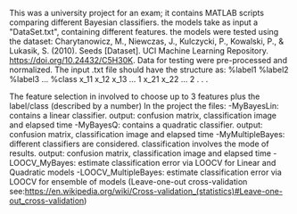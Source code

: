 This was a university project for an exam; it contains MATLAB scripts comparing different Bayesian classifiers.
the models take as input a "DataSet.txt", containing different features.
the models were tested using the dataset:
Charytanowicz, M., Niewczas, J., Kulczycki, P., Kowalski, P., & Lukasik, S. (2010). Seeds [Dataset]. UCI Machine Learning Repository. https://doi.org/10.24432/C5H30K.
Data for testing were pre-processed and normalized. The input .txt file should have the structure as:
%label1 %label2 %label3  ... %class
x_11 x_12 x_13 ...           1
x_21 x_22 ...                2
.
.
.

The feature selection in involved to choose up to 3 features plus the label/class (described by a number)
In the project the files:
-MyBayesLin: contains a linear classifier. output: confusion matrix, classification image and elapsed time
-MyBayesQ:   contains a quadratic classifier. output: confusion matrix, classification image and elapsed time
-MyMultipleBayes: different classifiers are considered. classification involves the mode of results. output: confusion matrix, classification image and elapsed time
-LOOCV_MyBayes: estimate classification error via LOOCV for Linear and Quadratic models
-LOOCV_MultipleBayes: estimate classification error via LOOCV for ensemble of models
(Leave-one-out cross-validation see:https://en.wikipedia.org/wiki/Cross-validation_(statistics)#Leave-one-out_cross-validation)








